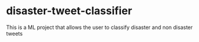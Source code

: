 # disaster-tweet-classifier
This is a ML project that allows the user to classify disaster and non disaster tweets
